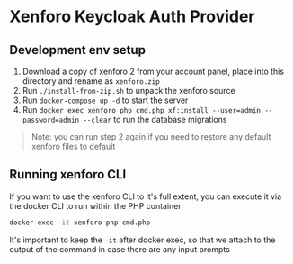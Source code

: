 # Xenforo Keycloak Auth Provider

## Development env setup

1. Download a copy of xenforo 2 from your account panel, place into this directory and rename as `xenforo.zip`
2. Run `./install-from-zip.sh` to unpack the xenforo source
3. Run `docker-compose up -d` to start the server
4. Run `docker exec xenforo php cmd.php xf:install --user=admin --password=admin --clear` to run the database migrations

> Note: you can run step 2 again if you need to restore any default xenforo files to default

## Running xenforo CLI

If you want to use the xenforo CLI to it's full extent, you can execute it via the docker CLI to run within the PHP container

```sh
docker exec -it xenforo php cmd.php
```

It's important to keep the `-it` after docker exec, so that we attach to the output of the command in case there are any input prompts
